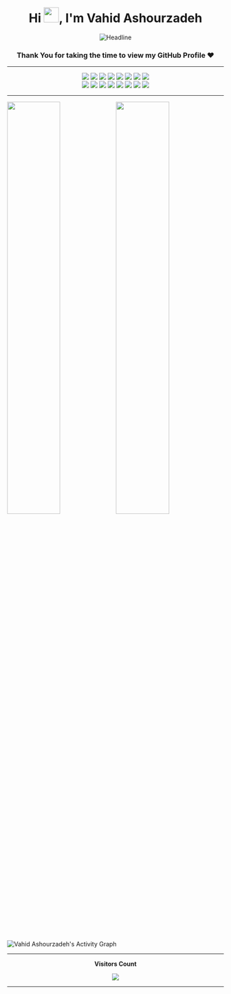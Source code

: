 <h1 align="center">
    <b>Hi <img src="https://media.giphy.com/media/hvRJCLFzcasrR4ia7z/giphy.gif" width="35">, I'm Vahid Ashourzadeh</b>
</h1>

<div align=center>
    <img src="https://readme-typing-svg.herokuapp.com?color=d1a01f&size=32&center=true&vCenter=true&width=600&height=50&lines=Full-Stack+Developer;Problem+Solver;Open-Source+Enthusiast" alt="Headline" />
</div>


<div align="center"> 

### Thank You for taking the time to view my GitHub Profile :heart:

</div>

-----

<div align="center">
    <img src="https://img.shields.io/badge/-HTML-c58545?style=for-the-badge&logo=html5&logoColor=c58545&labelColor=282828">
    <img src="https://img.shields.io/badge/-CSS-d1a01f?style=for-the-badge&logo=css3&logoColor=d1a01f&labelColor=282828">
    <img src="https://img.shields.io/badge/-Tailwindcss-07b6d5?style=for-the-badge&logo=tailwindcss&logoColor=07b6d5&labelColor=282828">
    <img src="https://img.shields.io/badge/-PHP-7377ad?style=for-the-badge&logo=PHP&logoColor=7377ad&labelColor=282828">
    <img src="https://img.shields.io/badge/-Laravel-f9322c?style=for-the-badge&logo=Laravel&logoColor=f9322c&labelColor=282828">
    <img src="https://img.shields.io/badge/-LUMEN-f4645f?style=for-the-badge&logo=lumen&logoColor=f4645f&labelColor=282828">
    <img src="https://img.shields.io/badge/-MySQL-3e6e93?style=for-the-badge&logo=MySQL&logoColor=3e6e93&labelColor=282828">
    <img src="https://img.shields.io/badge/-Linux-98b982?style=for-the-badge&logo=Linux&logoColor=98b982&labelColor=282828">
    <br />
    <img src="https://img.shields.io/badge/-Docker-2496ed?style=for-the-badge&logo=Docker&logoColor=2496ed&labelColor=282828">
    <img src="https://img.shields.io/badge/-Redis-a51809?style=for-the-badge&logo=Redis&logoColor=a51809&labelColor=282828">
    <img src="https://img.shields.io/badge/-RabbitMQ-ff6600?style=for-the-badge&logo=RabbitMQ&logoColor=ff6600&labelColor=282828">
    <img src="https://img.shields.io/badge/-MongoDB-449a45?style=for-the-badge&logo=MongoDB&logoColor=449a45&labelColor=282828">
    <img src="https://img.shields.io/badge/-PostgreSQL-31648c?style=for-the-badge&logo=PostgreSQL&logoColor=31648c&labelColor=282828">
    <img src="https://img.shields.io/badge/-Git-f05033?style=for-the-badge&logo=Git&logoColor=f05033&labelColor=282828">
    <img src="https://img.shields.io/badge/-JAVASCRIPT-fdd734?style=for-the-badge&logo=JavaScript&logoColor=fdd734&labelColor=282828">
    <img src="https://img.shields.io/badge/-Trello-0065ff?style=for-the-badge&logo=Trello&logoColor=0065ff&labelColor=282828">
</div>


------

<p>
    <img width="49.5%" src="https://github-readme-stats.vercel.app/api?username=imvahid&show_icons=true&theme=gruvbox&hide_border=true" />
    <img width="49.5%" src="https://github-readme-streak-stats.herokuapp.com/?user=imvahid&theme=gruvbox&hide_border=true" />
</p>

![Vahid Ashourzadeh's Activity Graph](https://activity-graph.herokuapp.com/graph?username=imvahid&custom_title=Vahid%20Ashourzadeh's%20Contribution%20Graph&theme=gruvbox&bg_color=282828&hide_border=true&line=d1a01f&point=c58545)

------

<div align="center">

<b>Visitors Count</b>

<p align="center">
    <img align="center" src="https://profile-counter.glitch.me/{imvahid}/count.svg" />
</p>

</div>

-----